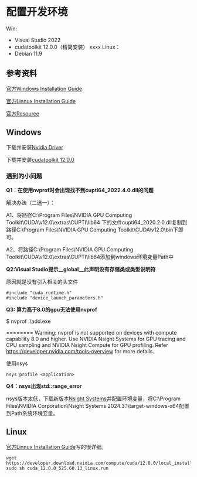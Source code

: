 # 配置开发环境

Win:
- Visual Studio 2022
- cudatoolkit 12.0.0（精简安装）
xxxx
Linux：
- Debian 11.9

## 参考资料

[官方Windows Installation Guide](https://docs.nvidia.com/cuda/cuda-installation-guide-microsoft-windows/index.html)

[官方Linnux Installation Guide](https://docs.nvidia.com/cuda/cuda-installation-guide-linux/index.html)

[官方Resource](https://developer.nvidia.com/cuda-12-0-0-download-archive?target_os=Windows&target_arch=x86_64&target_version=10&target_type=exe_local)

## Windows

下载并安装[Nvidia Driver](https://www.nvidia.com/download/index.aspx)

下载并安装[cudatoolkit 12.0.0](https://developer.nvidia.com/cuda-12-0-0-download-archive?target_os=Windows&target_arch=x86_64&target_version=10&target_type=exe_local)


### 遇到的小问题

**Q1：在使用nvprof时会出现找不到cupti64_2022.4.0.dll的问题**

解决办法（二选一）：

A1、将路径C:\Program Files\NVIDIA GPU Computing Toolkit\CUDA\v12.0\extras\CUPTI\lib64 下的文件cupti64_2020.2.0.dll复制到路径C:\Program Files\NVIDIA GPU Computing Toolkit\CUDA\v12.0\bin下即可。

A2、将路径C:\Program Files\NVIDIA GPU Computing Toolkit\CUDA\v12.0\extras\CUPTI\lib64添加到windows环境变量Path中

**Q2:Visual Studio提示__global__此声明没有存储类或类型说明符**

原因就是没有引入相关的头文件
```
#include "cuda_runtime.h"
#include "device_launch_parameters.h"
```
**Q3: 算力高于8.0的gpu无法使用nvprof**

$ nvprof .\add.exe

======== Warning: nvprof is not supported on devices with compute capability 8.0 and higher.
                  Use NVIDIA Nsight Systems for GPU tracing and CPU sampling and NVIDIA Nsight Compute for GPU profiling.
                  Refer https://developer.nvidia.com/tools-overview for more details.

使用nsys

```
nsys profile <application>
```

**Q4：nsys出现std::range_error**

nsys版本太低，下载新版本[Nsight Systems](https://developer.nvidia.com/nsight-systems/get-started)并配置环境变量，将C:\Program Files\NVIDIA Corporation\Nsight Systems 2024.3.1\target-windows-x64配置到Path系统环境变量。

## Linux

[官方Linnux Installation Guide](https://docs.nvidia.com/cuda/cuda-installation-guide-linux/index.html)写的很详细。

```
wget https://developer.download.nvidia.com/compute/cuda/12.0.0/local_installers/cuda_12.0.0_525.60.13_linux.run
sudo sh cuda_12.0.0_525.60.13_linux.run
```




